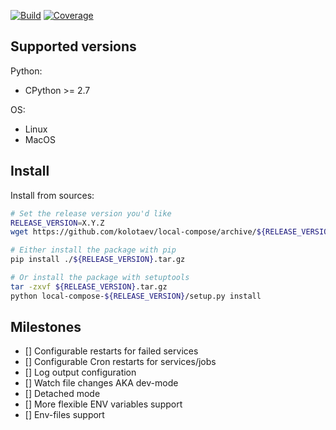 
[![Build](https://github.com/kolotaev/local-compose/workflows/Tests/badge.svg?branch=master)](https://github.com/kolotaev/local-compose/actions)
[![Coverage](https://codecov.io/github/kolotaev/local-compose/coverage.svg?branch=master)](https://codecov.io/github/kolotaev/local-compose?branch=master)
<!-- [![Supported Versions](https://img.shields.io/pypi/pyversions/local-compose.svg)](https://pypi.org/project/local-compose) -->


## Supported versions

Python:
- CPython >= 2.7

OS:
- Linux
- MacOS


## Install

Install from sources:
```bash
# Set the release version you'd like
RELEASE_VERSION=X.Y.Z
wget https://github.com/kolotaev/local-compose/archive/${RELEASE_VERSION}.tar.gz

# Either install the package with pip
pip install ./${RELEASE_VERSION}.tar.gz

# Or install the package with setuptools
tar -zxvf ${RELEASE_VERSION}.tar.gz
python local-compose-${RELEASE_VERSION}/setup.py install
```

## Milestones

- [] Configurable restarts for failed services
- [] Configurable Cron restarts for services/jobs
- [] Log output configuration
- [] Watch file changes AKA dev-mode
- [] Detached mode
- [] More flexible ENV variables support
- [] Env-files support
